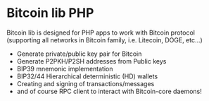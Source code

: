 # Bitcoin lib PHP

Bitcoin lib is designed for PHP apps to work with Bitcoin protocol 
(supporting all networks in Bitcoin family, i.e. Litecoin, DOGE, etc...)

* Generate private/public key pair for Bitcoin
* Generate P2PKH/P2SH addresses from Public keys
* BIP39 mnemonic implementation
* BIP32/44 Hierarchical deterministic (HD) wallets
* Creating and signing of transactions/messages 
* and of course RPC client to interact with Bitcoin-core daemons!

